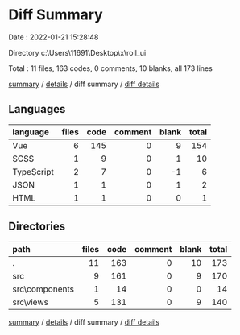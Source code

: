 # Diff Summary

Date : 2022-01-21 15:28:48

Directory c:\Users\11691\Desktop\x\roll_ui

Total : 11 files,  163 codes, 0 comments, 10 blanks, all 173 lines

[summary](results.md) / [details](details.md) / diff summary / [diff details](diff-details.md)

## Languages
| language | files | code | comment | blank | total |
| :--- | ---: | ---: | ---: | ---: | ---: |
| Vue | 6 | 145 | 0 | 9 | 154 |
| SCSS | 1 | 9 | 0 | 1 | 10 |
| TypeScript | 2 | 7 | 0 | -1 | 6 |
| JSON | 1 | 1 | 0 | 1 | 2 |
| HTML | 1 | 1 | 0 | 0 | 1 |

## Directories
| path | files | code | comment | blank | total |
| :--- | ---: | ---: | ---: | ---: | ---: |
| . | 11 | 163 | 0 | 10 | 173 |
| src | 9 | 161 | 0 | 9 | 170 |
| src\components | 1 | 14 | 0 | 0 | 14 |
| src\views | 5 | 131 | 0 | 9 | 140 |

[summary](results.md) / [details](details.md) / diff summary / [diff details](diff-details.md)